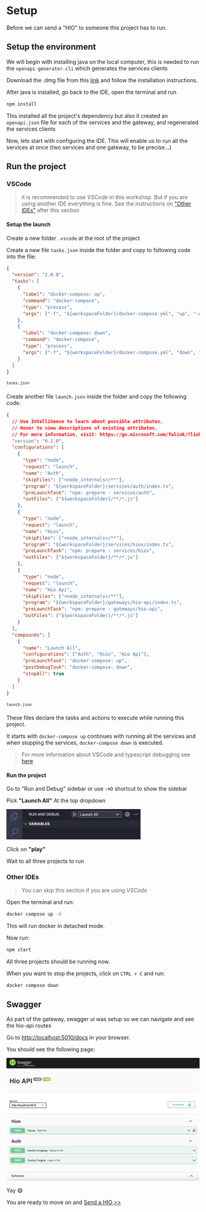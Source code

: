 # Setup

Before we can send a "HIO" to someone this project has to run.

## Setup the environment

We will begin with installing java on the local computer, this is needed to run the `openapi-generator-cli` which generates the services clients

Download the .dmg file from this [link](https://www.java.com/en/download/) and follow the installation instructions.

After java is installed, go back to the IDE, open the terminal and run

```bash
npm install
```

This installed all the project's dependency but also it created an `openapi.json` file for each of the services and the gateway, and regenerated the services clients

Now, lets start with configuring the IDE. This will enable us to run all the services at once (two services and one gateway, to be precise...)

## Run the project

### VSCode

> it is recommended to use _VSCode_ in this workshop. But if you are using another IDE everything is fine. See the instructions on ["Other IDEs"](#other-ides) after this section

#### Setup the launch

Create a new folder `.vscode` at the root of the project

Create a new file `tasks.json` inside the folder and copy to following code into the file:

```json
{
  "version": "2.0.0",
  "tasks": [
    {
      "label": "docker-compose: up",
      "command": "docker-compose",
      "type": "process",
      "args": ["-f", "${workspaceFolder}/docker-compose.yml", "up", "-d"]
    },
    {
      "label": "docker-compose: down",
      "command": "docker-compose",
      "type": "process",
      "args": ["-f", "${workspaceFolder}/docker-compose.yml", "down", "-d"]
    }
  ]
}
```

<sup>`tasks.json`</sup>

Create another file `launch.json` inside the folder and copy the following code:

```json
{
  // Use IntelliSense to learn about possible attributes.
  // Hover to view descriptions of existing attributes.
  // For more information, visit: https://go.microsoft.com/fwlink/?linkid=830387
  "version": "0.2.0",
  "configurations": [
    {
      "type": "node",
      "request": "launch",
      "name": "Auth",
      "skipFiles": ["<node_internals>/**"],
      "program": "${workspaceFolder}/services/auth/index.ts",
      "preLaunchTask": "npm: prepare - services/auth",
      "outFiles": ["${workspaceFolder}/**/*.js"]
    },
    {
      "type": "node",
      "request": "launch",
      "name": "Hios",
      "skipFiles": ["<node_internals>/**"],
      "program": "${workspaceFolder}/services/hios/index.ts",
      "preLaunchTask": "npm: prepare - services/hios",
      "outFiles": ["${workspaceFolder}/**/*.js"]
    },
    {
      "type": "node",
      "request": "launch",
      "name": "Hio Api",
      "skipFiles": ["<node_internals>/**"],
      "program": "${workspaceFolder}/gateways/hio-api/index.ts",
      "preLaunchTask": "npm: prepare - gateways/hio-api",
      "outFiles": ["${workspaceFolder}/**/*.js"]
    }
  ],
  "compounds": [
    {
      "name": "Launch All",
      "configurations": ["Auth", "Hios", "Hio Api"],
      "preLaunchTask": "docker-compose: up",
      "postDebugTask": "docker-compose: down",
      "stopAll": true
    }
  ]
}
```

<sup>`launch.json`</sup>

These files declare the tasks and actions to execute while running this project.

It starts with `docker-compose up` continues with running all the services and when stopping the services, `docker-compose down` is executed.

> For more information about VSCode and typescript debugging see [here](https://code.visualstudio.com/docs/typescript/typescript-debugging)

#### Run the project

Go to "Run and Debug" sidebar or use `⇧⌘D` shortcut to show the sidebar

Pick **"Launch All"** At the top dropdown

<img src="./images/001-launch-all.png" alt="launch all" style="width:350px"></img>

Click on **"play"**

Wait to all three projects to run

### Other IDEs

> You can skip this section if you are using _VSCode_

Open the terminal and run:

```bash
docker compose up -d
```

This will run docker in detached mode.

Now run:

```bash
npm start
```

All three projects should be running now.

When you want to stop the projects, click on `CTRL + C` and run:

```bash
docker compose down
```

## Swagger

As part of the gateway, swagger ui was setup so we can navigate and see the hio-api routes

Go to [http://localhost:5010/docs](http://localhost:5010/docs) in your browser.

You should see the following page:

![hio-api-docs](./images/002-hio-api-docs.png)

Yay 😄

You are ready to move on and [Send a HIO >>](./002%20send-a-hio.md)
